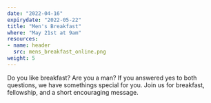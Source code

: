 ```yaml
---
date: "2022-04-16"
expirydate: "2022-05-22"
title: "Men's Breakfast"
where: "May 21st at 9am"
resources:
- name: header
  src: mens_breakfast_online.png
weight: 5
---
```


Do you like breakfast? Are you a man? If you answered yes to both questions, we have somethings special for you. Join us for breakfast, fellowship, and a short encouraging message.

